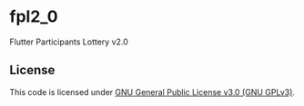 # fpl2_0

Flutter Participants Lottery v2.0

## License

This code is licensed under [GNU General Public License v3.0 (GNU GPLv3)](../LICENSE.md).
